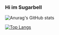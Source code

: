 ### Hi im Sugarbell

![Anurag's GitHub stats](https://github-readme-stats.vercel.app/api?username=TaprisSugarbell&show_icons=true&theme=onedark)

[![Top Langs](https://github-readme-stats.vercel.app/api/top-langs/?username=TaprisSugarbell)](https://github.com/anuraghazra/github-readme-stats)

